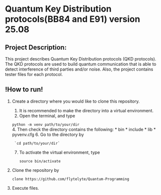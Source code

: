 # Quantum Key Distribution protocols(BB84 and E91) version 25.08

## Project Description:
  This project describes Quantum Key Distribution protocols (QKD protocols).
  The QKD protocols are used to build quantum communication that is able to detect interference of third parties and/or noise.
  Also, the project contains tester files for each protocol.

## !How to run!
  1. Create a directory where you would like to clone this repository.
      1. It is recommended to make the directory into a virtual environment.      
      2. Open the terminal, and type
         
      `python -m venv path/to/your/dir`      
      4. Then check the directory contains the following:
         * bin
         * include
         * lib
         * pyvenv.cfg
      6. Go to the directory by
     
          `cd path/to/your/dir`
      7. To activate the virtual environment, type
    
         `source bin/activate`    
  3. Clone the repository by
     
     `clone https://github.com/flytelyte/Quantum-Programming`
  5. Execute files.
